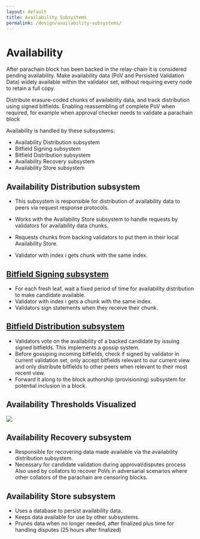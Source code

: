 ```yaml
---
layout: default
title: Availability Subsystems
permalink: /design/availability-subsystems/
---
```


# Availability

After parachain block has been backed in the relay-chain it is considered pending availability.
Make availability data (PoV and Persisted Validation Data) widely available within the validator set, without requiring every node to retain a full copy.

Distribute  erasure-coded chunks of availability data, and track distribution using signed bitfields.
Enabling reassembling of complete PoV when required, for example when approval checker needs to validate a parachain block
   

Availability is handled by these subsystems:
- Availability Distribution subsystem
- Bitfield Signing subsystem
- Bitfield Distribution subsystem
- Availability Recovery subsystem
- Availability Store subsystem 

## Availability Distribution subsystem

- This subsystem is responsible for distribution of availability data to peers via request response protocols.

- Works with the Availability Store subsystem to handle requests by validators for availability data chunks.
- Requests chunks from backing validators to put them in their local Availability Store.
- Validator with index i gets chunk with the same index.

## [Bitfield Signing subsystem](./bitfield-signing.md)

- For each fresh leaf, wait a fixed period of time for availability distribution to make candidate available.
- Validator with index i gets a chunk with the same index.
- Validators sign statements when they receive their chunk.

## [Bitfield Distribution subsystem](./bitfield-distribution.md)
- Validators vote on the availability of a backed candidate by issuing signed bitfields. 
This implements a gossip system.
- Before gossiping incoming bitfields, check if signed by validator in current validation set, only accept bitfields relevant to our current view and only distribute bitfields to other peers when relevant to their most recent view.
- Forward it along to the block authorship (provisioning) subsystem for potential inclusion in a block.


## Availability Thresholds Visualized

![](../assets/img/availability-thresholds.png)

## Availability Recovery subsystem
- Responsible for recovering data made available via the availability distribution subsystem.
- Necessary for candidate validation during approval/disputes process
Also used by collators to recover PoVs in adversarial scenarios where other collators of the parachain are censoring blocks.

## Availability Store subsystem
- Uses a database to persist availability data.
- Keeps data available for use by other subsystems.
- Prunes data when no longer needed, after finalized plus time for handling disputes (25 hours after finalized)
